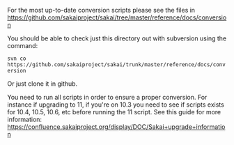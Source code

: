 For the most up-to-date conversion scripts please see the files in https://github.com/sakaiproject/sakai/tree/master/reference/docs/conversion

You should be able to check just this directory out with subversion using the command:

`svn co https://github.com/sakaiproject/sakai/trunk/master/reference/docs/conversion`

Or just clone it in github.

You need to run all scripts in order to ensure a proper conversion. For instance if upgrading to 11, if you're on 10.3 you need to see if scripts exists for 10.4, 10.5, 10.6, etc before running the 11 script. See this guide for more information: https://confluence.sakaiproject.org/display/DOC/Sakai+upgrade+information
